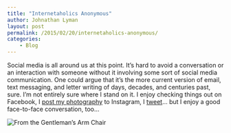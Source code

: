 ```yaml
---
title: "Internetaholics Anonymous"
author: Johnathan Lyman
layout: post
permalink: /2015/02/20/internetaholics-anonymous/
categories:
    - Blog
---
```


Social media is all around us at this point. It’s hard to avoid a conversation or an interaction with someone without it involving some sort of social media communication. One could argue that it’s the more current version of email, text messaging, and letter writing of days, decades, and centuries past, sure. I’m not entirely sure where I stand on it. I enjoy checking things out on Facebook, I [post my photography](http://instagram.com/jlymanphoto) to Instagram, I [tweet](http://twitter.com/theejl)… but I enjoy a good face-to-face conversation, too…&nbsp;

![From the Gentleman’s Arm Chair](https://i1.wp.com/thegentlemansarmchair.com/wp-content/uploads/2015/01/internetaholic.jpg?w=882)

